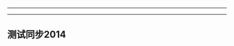 -----------------
-----------------
测试同步2014
-------------------------------------------------------------------------------------------------------------------------------------
